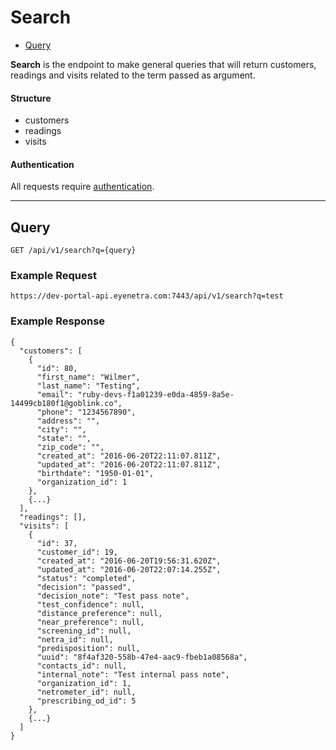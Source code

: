 # Search

* [Query](#query)

**Search** is the endpoint to make general queries that will return customers, readings and visits related to the term passed as argument.

#### Structure

* customers
* readings
* visits

#### Authentication

All requests require [authentication](ApiV1BasicAuthentication).

-----

## Query

````
GET /api/v1/search?q={query}
````

### Example Request

````
https://dev-portal-api.eyenetra.com:7443/api/v1/search?q=test
````

### Example Response

````
{
  "customers": [
    {
      "id": 80,
      "first_name": "Wilmer",
      "last_name": "Testing",
      "email": "ruby-devs-f1a01239-e0da-4859-8a5e-14499cb180f1@goblink.co",
      "phone": "1234567890",
      "address": "",
      "city": "",
      "state": "",
      "zip_code": "",
      "created_at": "2016-06-20T22:11:07.811Z",
      "updated_at": "2016-06-20T22:11:07.811Z",
      "birthdate": "1950-01-01",
      "organization_id": 1
    },
    {...}
  ],
  "readings": [],
  "visits": [
    {
      "id": 37,
      "customer_id": 19,
      "created_at": "2016-06-20T19:56:31.620Z",
      "updated_at": "2016-06-20T22:07:14.255Z",
      "status": "completed",
      "decision": "passed",
      "decision_note": "Test pass note",
      "test_confidence": null,
      "distance_preference": null,
      "near_preference": null,
      "screening_id": null,
      "netra_id": null,
      "predisposition": null,
      "uuid": "8f4af320-558b-47e4-aac9-fbeb1a08568a",
      "contacts_id": null,
      "internal_note": "Test internal pass note",
      "organization_id": 1,
      "netrometer_id": null,
      "prescribing_od_id": 5
    },
    {...}
  ]
}
````
